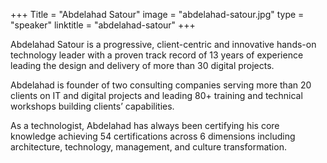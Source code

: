 +++
Title = "Abdelahad Satour" 
image = "abdelahad-satour.jpg" 
type = "speaker" 
linktitle = "abdelahad-satour" 
+++

Abdelahad Satour is a progressive, client-centric and innovative hands-on technology leader with a proven track record of 13 years of experience leading the design and delivery of more than 30 digital projects. 

Abdelahad is founder of two consulting companies serving more than 20 clients on IT and digital projects and leading 80+ training and technical workshops building clients’ capabilities. 

As a technologist, Abdelahad has always been certifying his core knowledge achieving 54 certifications across 6 dimensions including architecture, technology, management, and culture transformation.
